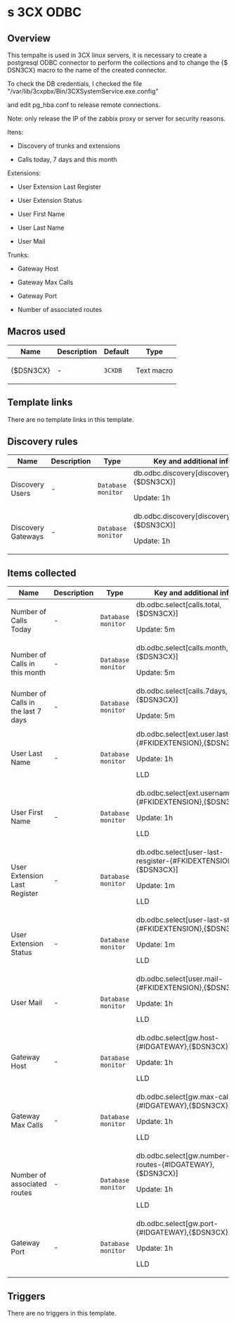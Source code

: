 # s 3CX ODBC

## Overview

This tempalte is used in 3CX linux servers, it is necessary to create a postgresql ODBC connector to perform the collections and to change the {$ DSN3CX} macro to the name of the created connector.


 


To check the DB credentials, I checked the file "/var/lib/3cxpbx/Bin/3CXSystemService.exe.config"


and edit pg\_hba.conf to release remote connections.


 


Note: only release the IP of the zabbix proxy or server for security reasons.


 


Itens: 


- Discovery of trunks and extensions


- Calls today, 7 days and this month


 


Extensions:


- User Extension Last Register


- User Extension Status


- User First Name


- User Last Name 


- User Mail


 


Trunks:


- Gateway Host


- Gateway Max Calls


- Gateway Port


- Number of associated routes



## Macros used

|Name|Description|Default|Type|
|----|-----------|-------|----|
|{$DSN3CX}|<p>-</p>|`3CXDB`|Text macro|
## Template links

There are no template links in this template.

## Discovery rules

|Name|Description|Type|Key and additional info|
|----|-----------|----|----|
|Discovery Users|<p>-</p>|`Database monitor`|db.odbc.discovery[discovery.users,{$DSN3CX}]<p>Update: 1h</p>|
|Discovery Gateways|<p>-</p>|`Database monitor`|db.odbc.discovery[discovery.gws,{$DSN3CX}]<p>Update: 1h</p>|
## Items collected

|Name|Description|Type|Key and additional info|
|----|-----------|----|----|
|Number of Calls Today|<p>-</p>|`Database monitor`|db.odbc.select[calls.total,{$DSN3CX}]<p>Update: 5m</p>|
|Number of Calls in this month|<p>-</p>|`Database monitor`|db.odbc.select[calls.month,{$DSN3CX}]<p>Update: 5m</p>|
|Number of Calls in the last 7 days|<p>-</p>|`Database monitor`|db.odbc.select[calls.7days,{$DSN3CX}]<p>Update: 5m</p>|
|User Last Name|<p>-</p>|`Database monitor`|db.odbc.select[ext.user.lastname-{#FKIDEXTENSION},{$DSN3CX}]<p>Update: 1h</p><p>LLD</p>|
|User First Name|<p>-</p>|`Database monitor`|db.odbc.select[ext.username-{#FKIDEXTENSION},{$DSN3CX}]<p>Update: 1h</p><p>LLD</p>|
|User Extension Last Register|<p>-</p>|`Database monitor`|db.odbc.select[user-last-resgister-{#FKIDEXTENSION},{$DSN3CX}]<p>Update: 1m</p><p>LLD</p>|
|User Extension Status|<p>-</p>|`Database monitor`|db.odbc.select[user-last-status-{#FKIDEXTENSION},{$DSN3CX}]<p>Update: 1m</p><p>LLD</p>|
|User Mail|<p>-</p>|`Database monitor`|db.odbc.select[user.mail-{#FKIDEXTENSION},{$DSN3CX}]<p>Update: 1h</p><p>LLD</p>|
|Gateway Host|<p>-</p>|`Database monitor`|db.odbc.select[gw.host-{#IDGATEWAY},{$DSN3CX}]<p>Update: 1h</p><p>LLD</p>|
|Gateway Max Calls|<p>-</p>|`Database monitor`|db.odbc.select[gw.max-calls-{#IDGATEWAY},{$DSN3CX}]<p>Update: 1h</p><p>LLD</p>|
|Number of associated routes|<p>-</p>|`Database monitor`|db.odbc.select[gw.number-routes-{#IDGATEWAY},{$DSN3CX}]<p>Update: 1h</p><p>LLD</p>|
|Gateway Port|<p>-</p>|`Database monitor`|db.odbc.select[gw.port-{#IDGATEWAY},{$DSN3CX}]<p>Update: 1h</p><p>LLD</p>|
## Triggers

There are no triggers in this template.

